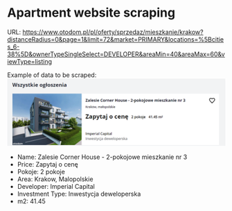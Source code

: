 # Apartment website scraping

URL: https://www.otodom.pl/pl/oferty/sprzedaz/mieszkanie/krakow?distanceRadius=0&page=1&limit=72&market=PRIMARY&locations=%5Bcities_6-38%5D&ownerTypeSingleSelect=DEVELOPER&areaMin=40&areaMax=60&viewType=listing

Example of data to be scraped:
![alt text](https://github.com/raihan0824/apartment_list_scraping/blob/main/Example%20of%20data%20to%20scrape%20from%20otodom.png)
- Name: Zalesie Corner House - 2-pokojowe mieszkanie nr 3
- Price: Zapytaj o cenę
- Pokoje: 2 pokoje
- Area: Krakow, Malopolskie
- Developer: Imperial Capital
- Investment Type: Inwestycja deweloperska
- m2: 41.45
